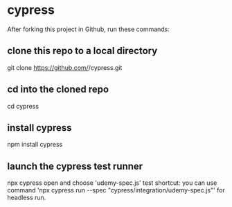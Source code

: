 # cypress

After forking this project in Github, run these commands:

## clone this repo to a local directory
git clone https://github.com/<your-username>/cypress.git

## cd into the cloned repo
cd cypress

## install cypress
npm install cypress

## launch the cypress test runner
npx cypress open
and choose 'udemy-spec.js' test
shortcut: you can use command 'npx cypress run --spec "cypress/integration/udemy-spec.js"' for headless run.
